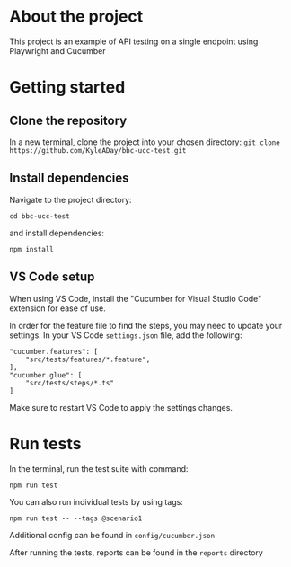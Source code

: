 # About the project
This project is an example of API testing on a single endpoint using Playwright and Cucumber

# Getting started

## Clone the repository
In a new terminal, clone the project into your chosen directory:
`git clone https://github.com/KyleADay/bbc-ucc-test.git`

## Install dependencies
Navigate to the project directory: 

`cd bbc-ucc-test`

and install dependencies: 

`npm install`

## VS Code setup
When using VS Code, install the "Cucumber for Visual Studio Code" extension for ease of use.

In order for the feature file to find the steps, you may need to update your settings. In your VS Code `settings.json` file, add the following:
```
"cucumber.features": [
    "src/tests/features/*.feature",
],
"cucumber.glue": [
    "src/tests/steps/*.ts"
]
```
Make sure to restart VS Code to apply the settings changes.

# Run tests
In the terminal, run the test suite with command: 

`npm run test`

You can also run individual tests by using tags:

`npm run test -- --tags @scenario1`

Additional config can be found in `config/cucumber.json`

After running the tests, reports can be found in the `reports` directory